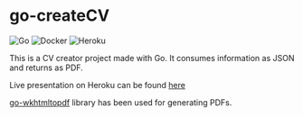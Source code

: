 # go-createCV

![Go](https://img.shields.io/badge/go-%2300ADD8.svg?style=for-the-badge&logo=go&logoColor=white) ![Docker](https://img.shields.io/badge/docker-%230db7ed.svg?style=for-the-badge&logo=docker&logoColor=white)	![Heroku](https://img.shields.io/badge/heroku-%23430098.svg?style=for-the-badge&logo=heroku&logoColor=white)


This is a CV creator project made with Go. It consumes information as JSON and returns as PDF.

Live presentation on Heroku can be found [here](https://go-resumeer.herokuapp.com)

[go-wkhtmltopdf](https://github.com/SebastiaanKlippert/go-wkhtmltopdf) library has been used for generating PDFs.

